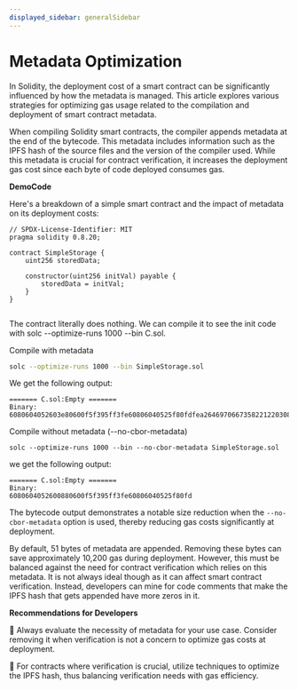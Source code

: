 ```yaml
---
displayed_sidebar: generalSidebar
---
```


# Metadata Optimization

In Solidity, the deployment cost of a smart contract can be significantly influenced by how the metadata is managed. This article explores various strategies for optimizing gas usage related to the compilation and deployment of smart contract metadata.

When compiling Solidity smart contracts, the compiler appends metadata at the end of the bytecode. This metadata includes information such as the IPFS hash of the source files and the version of the compiler used. While this metadata is crucial for contract verification, it increases the deployment gas cost since each byte of code deployed consumes gas.

**DemoCode**

Here's a breakdown of a simple smart contract and the impact of metadata on its deployment costs:

```solidity
// SPDX-License-Identifier: MIT
pragma solidity 0.8.20;

contract SimpleStorage {
    uint256 storedData;

    constructor(uint256 initVal) payable {
        storedData = initVal;
    }
}


```

The contract literally does nothing. We can compile it to see the init code with solc --optimize-runs 1000 --bin C.sol. 

Compile with metadata
```bash
solc --optimize-runs 1000 --bin SimpleStorage.sol
```
We get the following output:
```
======= C.sol:Empty =======
Binary:
6080604052603e80600f5f395ff3fe60806040525f80fdfea26469706673582212203082dbb4f4db7e5d53b235f44d3e38f839dc82075e2cda9df05b88e6585bca8164736f6c63430008140033
```
Compile without metadata (--no-cbor-metadata)
```
solc --optimize-runs 1000 --bin --no-cbor-metadata SimpleStorage.sol
```
we get the following output:
```
======= C.sol:Empty =======
Binary:
6080604052600880600f5f395ff3fe60806040525f80fd
```

The bytecode output demonstrates a notable size reduction when the `--no-cbor-metadata` option is used, thereby reducing gas costs significantly at deployment.


By default, 51 bytes of metadata are appended. Removing these bytes can save approximately 10,200 gas during deployment. However, this must be balanced against the need for contract verification which relies on this metadata. It is not always ideal though as it can affect smart contract verification. Instead, developers can mine for code comments that make the IPFS hash that gets appended have more zeros in it.


**Recommendations for Developers**

🌟 Always evaluate the necessity of metadata for your use case. Consider removing it when verification is not a concern to optimize gas costs at deployment.

🌟 For contracts where verification is crucial, utilize techniques to optimize the IPFS hash, thus balancing verification needs with gas efficiency.
